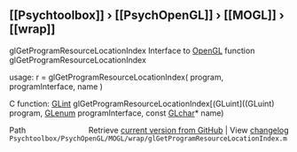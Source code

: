 ## [[Psychtoolbox]] &#8250; [[PsychOpenGL]] &#8250; [[MOGL]] &#8250; [[wrap]]

glGetProgramResourceLocationIndex  Interface to [OpenGL](OpenGL) function glGetProgramResourceLocationIndex  
  
usage:  r = glGetProgramResourceLocationIndex( program, programInterface, name )  
  
C function:  [GLint](GLint) glGetProgramResourceLocationIndex[(GLuint]((GLuint) program, [GLenum](GLenum) programInterface, const [GLchar](GLchar)\* name)  




<div class="code_header" style="text-align:right;">
  <span style="float:left;">Path&nbsp;&nbsp;</span> <span class="counter">Retrieve <a href=
  "https://raw.github.com/Psychtoolbox-3/Psychtoolbox-3/beta/Psychtoolbox/PsychOpenGL/MOGL/wrap/glGetProgramResourceLocationIndex.m">current version from GitHub</a> | View <a href=
  "https://github.com/Psychtoolbox-3/Psychtoolbox-3/commits/beta/Psychtoolbox/PsychOpenGL/MOGL/wrap/glGetProgramResourceLocationIndex.m">changelog</a></span>
</div>
<div class="code">
  <code>Psychtoolbox/PsychOpenGL/MOGL/wrap/glGetProgramResourceLocationIndex.m</code>
</div>

